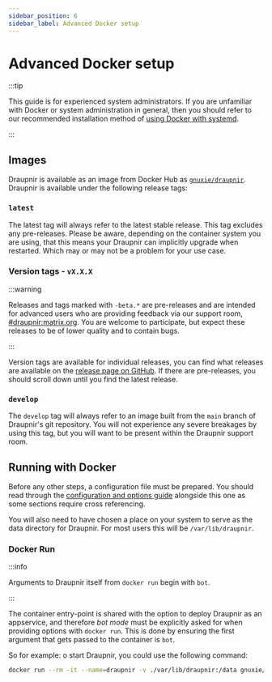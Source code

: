 ```yaml
---
sidebar_position: 6
sidebar_label: Advanced Docker setup
---
```


# Advanced Docker setup

:::tip

This guide is for experienced system administrators. If you are
unfamiliar with Docker or system administration in general,
then you should refer to our recommended installation method
of [using Docker with systemd](./systemd).

:::

## Images

Draupnir is available as an image from Docker Hub as
[`gnuxie/draupnir`](https://hub.docker.com/r/gnuxie/draupnir/tags).
Draupnir is available under the following release tags:

### `latest`

The latest tag will always refer to the latest stable release. This
tag excludes any pre-releases. Please be aware, depending on the
container system you are using, that this means your Draupnir can
implicitly upgrade when restarted. Which may or may not be a problem
for your use case.

### Version tags - `vX.X.X`

:::warning

Releases and tags marked with `-beta.*` are pre-releases and are
intended for advanced users who are providing feedback via our support
room,
[#draupnir:matrix.org](https://matrix.to/#/#draupnir:matrix.org). You
are welcome to participate, but expect these releases to be of lower
quality and to contain bugs.

:::

Version tags are available for individual releases, you can find what
releases are available on the [release page on
GitHub](https://github.com/the-draupnir-project/Draupnir/releases).
If there are pre-releases, you should scroll down until you find the
latest release.

### `develop`
The `develop` tag will always refer to an image built from the `main`
branch of Draupnir's git repository. You will not experience any
severe breakages by using this tag, but you will want to be present
within the Draupnir support room.

## Running with Docker

Before any other steps, a configuration file must be prepared. You
should read through the [configuration and options
guide](./starting_draupnir) alongside this one as some sections
require cross referencing.

You will also need to have chosen a place on your system to serve as
the data directory for Draupnir. For most users this will be
`/var/lib/draupnir`.

### Docker Run

:::info

Arguments to Draupnir itself from `docker run` begin with `bot`.

:::

The container entry-point is shared with the option to deploy Draupnir
as an appservice, and therefore *bot mode* must be explicitly asked
for when providing options with `docker run`. This is done by ensuring
the first argument that gets passed to the container is `bot`.

So for example: o start Draupnir, you could use the following command:

```bash
docker run --rm -it --name=draupnir -v ./var/lib/draupnir:/data gnuxie/draupnir:latest bot --draupnir-config /data/config/production.yaml
```
